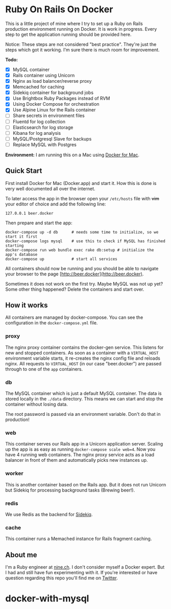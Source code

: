 # Ruby On Rails On Docker

This is a little project of mine where I try to set up a Ruby on Rails production environment running on Docker. It is work in progress. Every step to get the application running should be provided here.

Notice: These steps are not considered "best practice". They're just the steps which got it working. I'm sure there is much room for improvement.

**Todo:**

  * [x] MySQL container
  * [x] Rails container using Unicorn
  * [x] Nginx as load balancer/reverse proxy
  * [x] Memcached for caching
  * [x] Sidekiq container for background jobs
  * [x] Use Brightbox Ruby Packages instead of RVM
  * [x] Using Docker Compose for orchestration
  * [x] Use Alpine Linux for the Rails container
  * [ ] Share secrets in environment files
  * [ ] Fluentd for log collection
  * [ ] Elasticsearch for log storage
  * [ ] Kibana for log analysis
  * [ ] MySQL/Postgresql Slave for backups
  * [ ] Replace MySQL with Postgres

**Environment:**
I am running this on a Mac using [Docker for Mac](https://docs.docker.com/docker-for-mac/).

## Quick Start

First install Docker for Mac (Docker.app) and start it. How this is done is very well documented all over the internet.

To later access the app in the browser open your `/etc/hosts` file with ~~vim~~ your editor of choice and add the following line:

    127.0.0.1 beer.docker

Then prepare and start the app:

    docker-compose up -d db      # needs some time to initialize, so we start it first
    docker-compose logs mysql    # use this to check if MySQL has finished starting
    docker-compose run web bundle exec rake db:setup # initialize the app's database
    docker-compose up            # start all services

All containers should now be running and you should be able to navigate your browser to the page [http://beer.docker](http://beer.docker).

Sometimes it does not work on the first try. Maybe MySQL was not up yet? Some other thing happened? Delete the containers and start over.

## How it works

All containers are managed by docker-compose. You can see the configuration in the `docker-compose.yml` file.

### proxy

The nginx proxy container contains the docker-gen service. This listens for new and stopped containers. As soon as a container with a `VIRTUAL_HOST` environment variable starts, it re-creates the nginx config file and reloads nginx. All requests to `VIRTUAL_HOST` (in our case "beer.docker") are passed through to one of the `app` containers.

### db

The MySQL container which is just a default MySQL container. The data is stored locally in the `./data` directory. This means we can start and stop the container without losing data.

The root password is passed via an environment variable. Don't do that in production!

### web

This container serves our Rails app in a Unicorn application server. Scaling up the app is as easy as running `docker-compose scale web=4`. Now you have 4 running web containers. The nginx proxy service acts as a load balancer in front of them and automatically picks new instances up.

### worker

This is another container based on the Rails app. But it does not run Unicorn but Sidekiq for processing background tasks (Brewing beer!).
### redis

We use Redis as the backend for [Sidekiq](http://sidekiq.org/).

### cache

This container runs a Memached instance for Rails fragment caching.

## About me

I'm a Ruby engineer at [nine.ch](https://nine.ch). I don't consider myself a Docker expert. But I had and still have fun experimenting with it. If you're interested or have question regarding this repo you'll find me on [Twitter](https://twitter.com/neckhair82).
# docker-with-mysql
